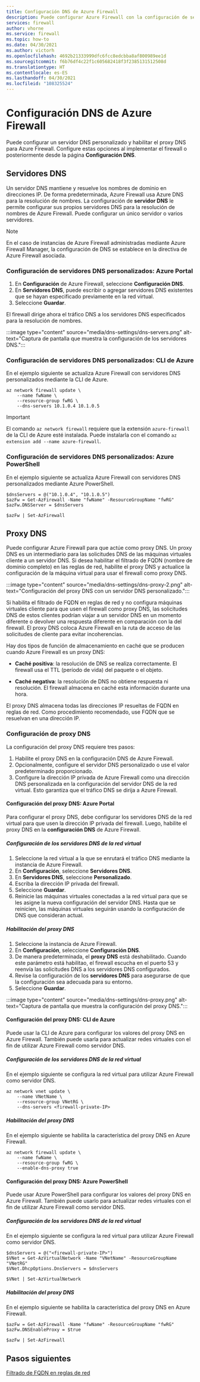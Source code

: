 ```yaml
---
title: Configuración DNS de Azure Firewall
description: Puede configurar Azure Firewall con la configuración de servidor DNS y proxy DNS.
services: firewall
author: vhorne
ms.service: firewall
ms.topic: how-to
ms.date: 04/30/2021
ms.author: victorh
ms.openlocfilehash: 4692b21333999dfc6fcc8edcbba8af800989ee1d
ms.sourcegitcommit: f6b76df4c22f1c605682418f3f2385131512508d
ms.translationtype: HT
ms.contentlocale: es-ES
ms.lasthandoff: 04/30/2021
ms.locfileid: "108325524"
---
```

# <a name="azure-firewall-dns-settings"></a>Configuración DNS de Azure Firewall

Puede configurar un servidor DNS personalizado y habilitar el proxy DNS para Azure Firewall. Configure estas opciones al implementar el firewall o posteriormente desde la página **Configuración DNS**.

## <a name="dns-servers"></a>Servidores DNS

Un servidor DNS mantiene y resuelve los nombres de dominio en direcciones IP. De forma predeterminada, Azure Firewall usa Azure DNS para la resolución de nombres. La configuración de **servidor DNS** le permite configurar sus propios servidores DNS para la resolución de nombres de Azure Firewall. Puede configurar un único servidor o varios servidores.

> [!NOTE]
> En el caso de instancias de Azure Firewall administradas mediante Azure Firewall Manager, la configuración de DNS se establece en la directiva de Azure Firewall asociada.

### <a name="configure-custom-dns-servers---azure-portal"></a>Configuración de servidores DNS personalizados: Azure Portal

1. En **Configuración** de Azure Firewall, seleccione **Configuración DNS**.
2. En **Servidores DNS**, puede escribir o agregar servidores DNS existentes que se hayan especificado previamente en la red virtual.
3. Seleccione **Guardar**.

El firewall dirige ahora el tráfico DNS a los servidores DNS especificados para la resolución de nombres.

:::image type="content" source="media/dns-settings/dns-servers.png" alt-text="Captura de pantalla que muestra la configuración de los servidores DNS.":::

### <a name="configure-custom-dns-servers---azure-cli"></a>Configuración de servidores DNS personalizados: CLI de Azure

En el ejemplo siguiente se actualiza Azure Firewall con servidores DNS personalizados mediante la CLI de Azure.

```azurecli-interactive
az network firewall update \
    --name fwName \ 
    --resource-group fwRG \
    --dns-servers 10.1.0.4 10.1.0.5
```

> [!IMPORTANT]
> El comando `az network firewall` requiere que la extensión `azure-firewall` de la CLI de Azure esté instalada. Puede instalarla con el comando `az extension add --name azure-firewall`. 

### <a name="configure-custom-dns-servers---azure-powershell"></a>Configuración de servidores DNS personalizados: Azure PowerShell

En el ejemplo siguiente se actualiza Azure Firewall con servidores DNS personalizados mediante Azure PowerShell.

```azurepowershell
$dnsServers = @("10.1.0.4", "10.1.0.5")
$azFw = Get-AzFirewall -Name "fwName" -ResourceGroupName "fwRG"
$azFw.DNSServer = $dnsServers

$azFw | Set-AzFirewall
```

## <a name="dns-proxy"></a>Proxy DNS

Puede configurar Azure Firewall para que actúe como proxy DNS. Un proxy DNS es un intermediario para las solicitudes DNS de las máquinas virtuales cliente a un servidor DNS. Si desea habilitar el filtrado de FQDN (nombre de dominio completo) en las reglas de red, habilite el proxy DNS y actualice la configuración de la máquina virtual para usar el firewall como proxy DNS.

:::image type="content" source="media/dns-settings/dns-proxy-2.png" alt-text="Configuración del proxy DNS con un servidor DNS personalizado.":::

Si habilita el filtrado de FQDN en reglas de red y no configura máquinas virtuales cliente para que usen el firewall como proxy DNS, las solicitudes DNS de estos clientes podrían viajar a un servidor DNS en un momento diferente o devolver una respuesta diferente en comparación con la del firewall. El proxy DNS coloca Azure Firewall en la ruta de acceso de las solicitudes de cliente para evitar incoherencias.


Hay dos tipos de función de almacenamiento en caché que se producen cuando Azure Firewall es un proxy DNS:

- **Caché positiva**: la resolución de DNS se realiza correctamente. El firewall usa el TTL (período de vida) del paquete o el objeto. 

- **Caché negativa**: la resolución de DNS no obtiene respuesta ni resolución. El firewall almacena en caché esta información durante una hora.

El proxy DNS almacena todas las direcciones IP resueltas de FQDN en reglas de red. Como procedimiento recomendado, use FQDN que se resuelvan en una dirección IP.  

### <a name="dns-proxy-configuration"></a>Configuración de proxy DNS

La configuración del proxy DNS requiere tres pasos:
1. Habilite el proxy DNS en la configuración DNS de Azure Firewall.
2. Opcionalmente, configure el servidor DNS personalizado o use el valor predeterminado proporcionado.
3. Configure la dirección IP privada de Azure Firewall como una dirección DNS personalizada en la configuración del servidor DNS de la red virtual. Esto garantiza que el tráfico DNS se dirija a Azure Firewall.

#### <a name="configure-dns-proxy---azure-portal"></a>Configuración del proxy DNS: Azure Portal

Para configurar el proxy DNS, debe configurar los servidores DNS de la red virtual para que usen la dirección IP privada del firewall. Luego, habilite el proxy DNS en la **configuración DNS** de Azure Firewall.

##### <a name="configure-virtual-network-dns-servers"></a>Configuración de los servidores DNS de la red virtual 

1. Seleccione la red virtual a la que se enrutará el tráfico DNS mediante la instancia de Azure Firewall.
2. En **Configuración**, seleccione **Servidores DNS**.
3. En **Servidores DNS**, seleccione **Personalizado**.
4. Escriba la dirección IP privada del firewall.
5. Seleccione **Guardar**.
6. Reinicie las máquinas virtuales conectadas a la red virtual para que se les asigne la nueva configuración del servidor DNS. Hasta que se reinicien, las máquinas virtuales seguirán usando la configuración de DNS que consideran actual.

##### <a name="enable-dns-proxy"></a>Habilitación del proxy DNS

1. Seleccione la instancia de Azure Firewall.
2. En **Configuración**, seleccione **Configuración DNS**.
3. De manera predeterminada, el **proxy DNS** está deshabilitado. Cuando este parámetro está habilitao, el firewall escucha en el puerto 53 y reenvía las solicitudes DNS a los servidores DNS configurados.
4. Revise la configuración de los **servidores DNS** para asegurarse de que la configuración sea adecuada para su entorno.
5. Seleccione **Guardar**.

:::image type="content" source="media/dns-settings/dns-proxy.png" alt-text="Captura de pantalla que muestra la configuración del proxy DNS.":::

#### <a name="configure-dns-proxy---azure-cli"></a>Configuración del proxy DNS: CLI de Azure

Puede usar la CLI de Azure para configurar los valores del proxy DNS en Azure Firewall. También puede usarla para actualizar redes virtuales con el fin de utilizar Azure Firewall como servidor DNS.

##### <a name="configure-virtual-network-dns-servers"></a>Configuración de los servidores DNS de la red virtual

En el ejemplo siguiente se configura la red virtual para utilizar Azure Firewall como servidor DNS.
 
```azurecli-interactive
az network vnet update \
    --name VNetName \ 
    --resource-group VNetRG \
    --dns-servers <firewall-private-IP>
```

##### <a name="enable-dns-proxy"></a>Habilitación del proxy DNS

En el ejemplo siguiente se habilita la característica del proxy DNS en Azure Firewall.

```azurecli-interactive
az network firewall update \
    --name fwName \ 
    --resource-group fwRG \
    --enable-dns-proxy true
```

#### <a name="configure-dns-proxy---azure-powershell"></a>Configuración del proxy DNS: Azure PowerShell

Puede usar Azure PowerShell para configurar los valores del proxy DNS en Azure Firewall. También puede usarlo para actualizar redes virtuales con el fin de utilizar Azure Firewall como servidor DNS.

##### <a name="configure-virtual-network-dns-servers"></a>Configuración de los servidores DNS de la red virtual

En el ejemplo siguiente se configura la red virtual para utilizar Azure Firewall como servidor DNS.

```azurepowershell
$dnsServers = @("<firewall-private-IP>")
$VNet = Get-AzVirtualNetwork -Name "VNetName" -ResourceGroupName "VNetRG"
$VNet.DhcpOptions.DnsServers = $dnsServers

$VNet | Set-AzVirtualNetwork
```

##### <a name="enable-dns-proxy"></a>Habilitación del proxy DNS

En el ejemplo siguiente se habilita la característica del proxy DNS en Azure Firewall.

```azurepowershell
$azFw = Get-AzFirewall -Name "fwName" -ResourceGroupName "fwRG"
$azFw.DNSEnableProxy = $true

$azFw | Set-AzFirewall
```

## <a name="next-steps"></a>Pasos siguientes

[Filtrado de FQDN en reglas de red](fqdn-filtering-network-rules.md)
